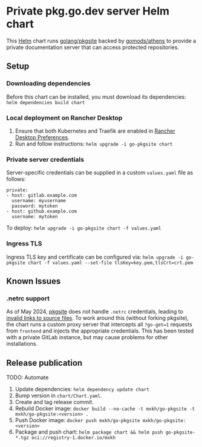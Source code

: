 # Private pkg.go.dev server Helm chart

This [Helm] chart runs [golang/pkgsite][pkgsite] backed by [gomods/athens][athens] to provide a private documentation server that can access protected repositories.

[helm]: https://helm.sh/
[pkgsite]: https://github.com/golang/pkgsite
[athens]: https://github.com/gomods/athens

## Setup

### Downloading dependencies

Before this chart can be installed, you must download its dependencies: `helm dependencies build chart`

### Local deployment on Rancher Desktop

1. Ensure that both Kubernetes and Traefik are enabled in [Rancher Desktop Preferences][prefs].
2. Run and follow instructions: `helm upgrade -i go-pkgsite chart`

[prefs]: https://docs.rancherdesktop.io/ui/preferences/kubernetes/

### Private server credentials

Server-specific credentials can be supplied in a custom `values.yaml` file as follows:

```
private:
- host: gitlab.example.com
  username: myusername
  password: mytoken
- host: github.example.com
  username: mytoken
```

To deploy: `helm upgrade -i go-pkgsite chart -f values.yaml`

### Ingress TLS

Ingress TLS key and certificate can be configured via: `helm upgrade -i go-pkgsite chart -f values.yaml --set-file tlsKey=key.pem,tlsCrt=crt.pem`

## Known Issues

### .netrc support

As of May 2024, [pkgsite] does not handle `.netrc` credentials, leading to [invalid links to source files][60299]. To work around this (without forking pkgsite), the chart runs a custom proxy server that intercepts all `?go-get=1` requests from `frontend` and injects the appropriate credentials. This has been tested with a private GitLab instance, but may cause problems for other installations.

[60299]: https://github.com/golang/go/issues/60299

## Release publication

TODO: Automate

1. Update dependencies: `helm dependency update chart`
2. Bump version in `chart/Chart.yaml`.
3. Create and tag release commit.
4. Rebuild Docker image: `docker build --no-cache -t mxkh/go-pkgsite -t mxkh/go-pkgsite:<version> .`
5. Push Docker image: `docker push mxkh/go-pkgsite mxkh/go-pkgsite:<version>`
6. Package and push chart: `helm package chart && helm push go-pkgsite-*.tgz oci://registry-1.docker.io/mxkh`
